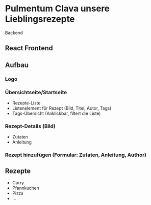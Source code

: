 # Pulmentum Clava unsere Lieblingsrezepte
Backend

## React Frontend

## Aufbau
### Logo
### Übersichtseite/Startseite
- Rezepte-Liste
- Listenelement für Rezept (Bild, Titel, Autor, Tags)
- Tags-Übersicht (Anklickbar, filtert die Liste)

### Rezept-Details (Bild)
- Zutaten
- Anleitung

### Rezept hinzufügen (Formular: Zutaten, Anleitung, Author)


## Rezepte
- Curry
- Pfannkuchen
- Pizza
- ...
